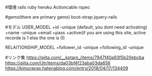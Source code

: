 #環境
rails
ruby
heroku
Actioncable
rspec

#gems(there are primary gems)
boot-strap
jquery-rails


#モデル
USER_MODEL
+id -unique (default, you dont need activating)
+name -unique
+email
+pass
+active(if you are using this site, active recorde is 1 else the one is 0)

RELAITIONSHIP_MODEL
+follower_id -unique
+following_id -unique




#リンク集
https://qiita.com/__kotaro_/items/7947f40a93f5b20ebcba
https://qiita.com/Utr/items/da03bf4f23aba03da656
https://kimuraysp.hatenablog.com/entry/2018/04/17/134409
